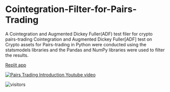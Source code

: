 # Cointegration-Filter-for-Pairs-Trading
A Cointegration and Augmented Dickey Fuller(ADF) test filer for crypto pairs-trading
Cointegration and Augmented Dickey Fuller[ADF] test on Crypto assets for Pairs-trading in Python were conducted using the statsmodels libraries and the Pandas and NumPy libraries were used to filter the results.

[Replit app](https://replit.com/@ranton95/Pair-Scanning-Nonagon#main.py)

[![Pairs Trading Introduction Youtube video](https://i3.ytimg.com/vi/1zvvFOmwnRE/maxresdefault.jpg)](https://www.youtube.com/watch?v=1zvvFOmwnRE)


![visitors](https://visitor-badge.laobi.icu/badge?page_id=royceanton.Cointegration-Filter-for-Pairs-Trading)
